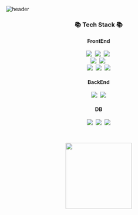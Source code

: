 ![header](https://capsule-render.vercel.app/api?type=waving&color=gradient&height=300&section=header&text=Sohyun%20Kim&fontSize=90)

<h3 align="center">📚 Tech Stack 📚</h3>
<h4 align="center">FrontEnd</h4>
<p align="center">
  <img src="https://img.shields.io/badge/Javascript-ffb13b?style=flat-square&logo=javascript&logoColor=white"/></a>&nbsp 
  <img src="https://img.shields.io/badge/HTML-E34F26?style=flat-square&logo=html5&logoColor=white"/></a>&nbsp
  <img src="https://img.shields.io/badge/CSS-1572B6?style=flat-square&logo=css3&logoColor=white"/></a>&nbsp
  <br>
  <img src="https://img.shields.io/badge/React-61DAFB?style=flat-square&logo=react&logoColor=white"/></a>&nbsp
  <img src="https://img.shields.io/badge/React Hook-EC5990?style=flat-square&logo=reacthookform&logoColor=white"/></a>&nbsp
  <br>
  <img src="https://img.shields.io/badge/PostCSS-DD3A0A?style=flat-square&logo=postCSS&logoColor=white"/></a>&nbsp
  <img src="https://img.shields.io/badge/sass-CC6699?style=flat-square&logo=sass&logoColor=white"/></a>&nbsp
  <img src="https://img.shields.io/badge/styledcomponents-DB7093?style=flat-square&logo=styledcomponents&logoColor=white"/></a>
</p>
<h4 align="center">BackEnd</h4>
<p align="center">
  <img src="https://img.shields.io/badge/Java-007396?style=flat-square&logo=Java&logoColor=white"/></a>&nbsp
  <img src="https://img.shields.io/badge/Spring Boot-6DB33F?style=flat-square&logo=springboot&logoColor=white"/></a> 
</p>

<h4 align="center">DB</h4>
<!-- <h4 align="center">Tool</h4> -->
<p align="center">
  <img src="https://img.shields.io/badge/oracle-F80000?style=flat-square&logo=oracle&logoColor=white"/></a>&nbsp
  <img src="https://img.shields.io/badge/postman-FF6C37?style=flat-square&logo=postman&logoColor=white"/></a>&nbsp
  <img src="https://img.shields.io/badge/mongoDB-47A248?style=flat-square&logo=mongodb&logoColor=white"/></a>
</p>

<br>
<p align="center">
<a href="https://github.com/elsa-kim"><img align="center" style="height:180px" src="https://github-readme-stats.vercel.app/api/top-langs/?username=elsa-kim&layout=compact&theme=nord&hide_border=true" /></a> 
<!-- <a href="https://github.com/elsa-kim"><img align="center" style="height:180px" src="https://github-readme-stats.vercel.app/api?username=elsa-kim&show_icons=true&include_all_commits=true&theme=nord&hide_border=true" alt="SOKURI's github stats" /></a> -->
</p>
<!--
https://simpleicons.org/?q=mongo
-->


